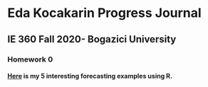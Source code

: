 # Eda Kocakarin Progress Journal
## IE 360 Fall 2020- Bogazici University

### Homework 0
#### [Here](/files/hw0.html) is my 5 interesting forecasting examples using R.